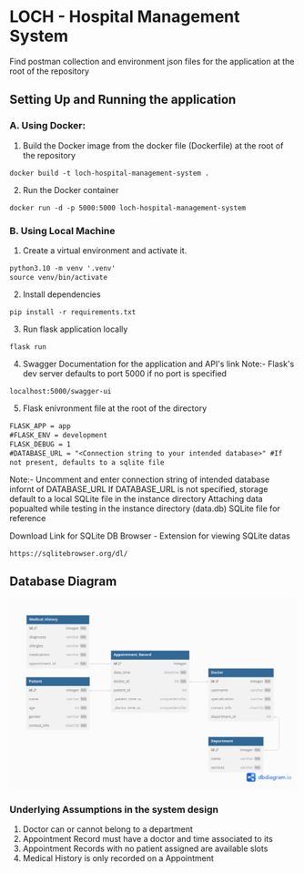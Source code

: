 # LOCH - Hospital Management System

Find postman collection and environment json files for the application at the root of the repository

## Setting Up and Running the application

### A. Using Docker:

1. Build the Docker image from the docker file (Dockerfile) at the root of the repository
```
docker build -t loch-hospital-management-system .
```

2. Run the Docker container
```
docker run -d -p 5000:5000 loch-hospital-management-system
```

### B. Using Local Machine

1. Create a virtual environment and activate it.
```
python3.10 -m venv '.venv'
source venv/bin/activate
```

2. Install dependencies 
``` 
pip install -r requirements.txt 
```

3. Run flask application locally 
``` 
flask run
```

4. Swagger Documentation for the application and API's link
Note:- Flask's dev server defaults to port 5000 if no port is specified
```
localhost:5000/swagger-ui
```
5. Flask enivronment file at the root of the directory
```
FLASK_APP = app
#FLASK_ENV = development
FLASK_DEBUG = 1
#DATABASE_URL = "<Connection string to your intended database>" #If not present, defaults to a sqlite file
```
Note:- Uncomment and enter connection string of intended database infornt of DATABASE_URL
       If DATABASE_URL is not specified, storage default to a local SQLite file in the instance directory
       Attaching data popualted while testing in the instance directory (data.db) SQLite file for reference

Download Link for SQLite DB Browser - Extension for viewing SQLite datas
```
https://sqlitebrowser.org/dl/
```

## Database Diagram
<p align="center">
 <img src="Database.png" alt="Database Diagram"></a>
</p>


### Underlying Assumptions in the system design
1. Doctor can or cannot belong to a department
2. Appointment Record must have a doctor and time associated to its
3. Appointment Records with no patient assigned are available slots
4. Medical History is only recorded on a Appointment